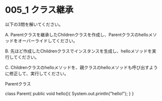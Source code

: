 # 005_1 クラス継承

以下の3問を解いてください。

A. Parentクラスを継承したChildrenクラスを作成し、Parentクラスのhelloメソッドをオーバーライドしてください。

B. 先ほど作成したChildrenクラスでインスタンスを生成し、helloメソッドを実行してください。

C. Childrenクラスのhelloメソッドを、親クラスのhelloメソッドも呼び出すように修正して、実行してください。


Parentクラス

class Parent{
    public void hello(){
        System.out.println("hello!");
    }
}
